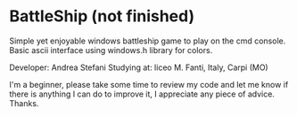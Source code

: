 # BattleShip (not finished)
Simple yet enjoyable windows battleship game to play on the cmd console. 
Basic ascii interface using windows.h library for colors.

Developer: Andrea Stefani
Studying at: liceo M. Fanti, Italy, Carpi (MO) 

I'm a beginner, please take some time to review my code and let me know if there is anything I can do to improve it, I appreciate any piece of advice. Thanks.
